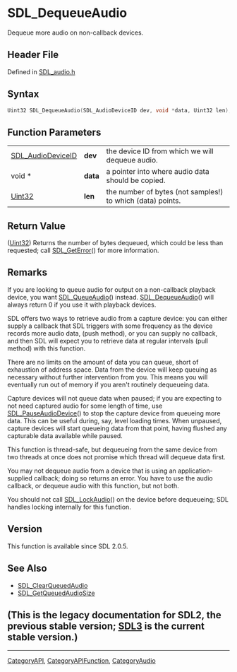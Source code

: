 # SDL_DequeueAudio

Dequeue more audio on non-callback devices.

## Header File

Defined in [SDL_audio.h](https://github.com/libsdl-org/SDL/blob/SDL2/include/SDL_audio.h)

## Syntax

```c
Uint32 SDL_DequeueAudio(SDL_AudioDeviceID dev, void *data, Uint32 len);
```

## Function Parameters

|                                        |          |                                                            |
| -------------------------------------- | -------- | ---------------------------------------------------------- |
| [SDL_AudioDeviceID](SDL_AudioDeviceID) | **dev**  | the device ID from which we will dequeue audio.            |
| void *                                 | **data** | a pointer into where audio data should be copied.          |
| [Uint32](Uint32)                       | **len**  | the number of bytes (not samples!) to which (data) points. |

## Return Value

([Uint32](Uint32)) Returns the number of bytes dequeued, which could be
less than requested; call [SDL_GetError](SDL_GetError)() for more
information.

## Remarks

If you are looking to queue audio for output on a non-callback playback
device, you want [SDL_QueueAudio](SDL_QueueAudio)() instead.
[SDL_DequeueAudio](SDL_DequeueAudio)() will always return 0 if you use it
with playback devices.

SDL offers two ways to retrieve audio from a capture device: you can either
supply a callback that SDL triggers with some frequency as the device
records more audio data, (push method), or you can supply no callback, and
then SDL will expect you to retrieve data at regular intervals (pull
method) with this function.

There are no limits on the amount of data you can queue, short of
exhaustion of address space. Data from the device will keep queuing as
necessary without further intervention from you. This means you will
eventually run out of memory if you aren't routinely dequeueing data.

Capture devices will not queue data when paused; if you are expecting to
not need captured audio for some length of time, use
[SDL_PauseAudioDevice](SDL_PauseAudioDevice)() to stop the capture device
from queueing more data. This can be useful during, say, level loading
times. When unpaused, capture devices will start queueing data from that
point, having flushed any capturable data available while paused.

This function is thread-safe, but dequeueing from the same device from two
threads at once does not promise which thread will dequeue data first.

You may not dequeue audio from a device that is using an
application-supplied callback; doing so returns an error. You have to use
the audio callback, or dequeue audio with this function, but not both.

You should not call [SDL_LockAudio](SDL_LockAudio)() on the device before
dequeueing; SDL handles locking internally for this function.

## Version

This function is available since SDL 2.0.5.

## See Also

- [SDL_ClearQueuedAudio](SDL_ClearQueuedAudio)
- [SDL_GetQueuedAudioSize](SDL_GetQueuedAudioSize)


## (This is the legacy documentation for SDL2, the previous stable version; [SDL3](https://wiki.libsdl.org/SDL3/) is the current stable version.)



----
[CategoryAPI](CategoryAPI), [CategoryAPIFunction](CategoryAPIFunction), [CategoryAudio](CategoryAudio)

